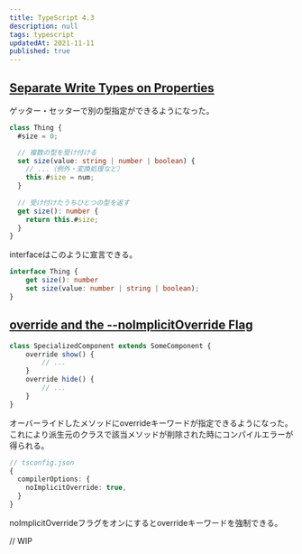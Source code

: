 ```yaml
---
title: TypeScript 4.3
description: null
tags: typescript
updatedAt: 2021-11-11
published: true
---
```


## [Separate Write Types on Properties](https://www.typescriptlang.org/docs/handbook/release-notes/typescript-4-3.html)

ゲッター・セッターで別の型指定ができるようになった。

```ts
class Thing {
  #size = 0;

  // 複数の型を受け付ける
  set size(value: string | number | boolean) {
    // ...（例外・変換処理など）
    this.#size = num;
  }
 
  // 受け付けたうちひとつの型を返す
  get size(): number {
    return this.#size;
  }
}
```

interfaceはこのように宣言できる。

```ts
interface Thing {
    get size(): number
    set size(value: number | string | boolean);
}
```

## [override and the \-\-noImplicitOverride Flag](https://www.typescriptlang.org/docs/handbook/release-notes/typescript-4-3.html)

```ts
class SpecializedComponent extends SomeComponent {
    override show() {
        // ...
    }
    override hide() {
        // ...
    }
}
```

オーバーライドしたメソッドにoverrideキーワードが指定できるようになった。これにより派生元のクラスで該当メソッドが削除された時にコンパイルエラーが得られる。

```ts
// tsconfig.json
{
  compilerOptions: {
    noImplicitOverride: true,
  }
}
```

noImplicitOverrideフラグをオンにするとoverrideキーワードを強制できる。

// WIP

